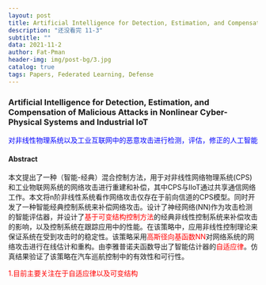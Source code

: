 ```yaml
---
layout: post
title: Artificial Intelligence for Detection, Estimation, and Compensation of Malicious Attacks in Nonlinear Cyber-Physical Systems and Industrial IoT
description: "还没看完 11-3"
subtitle: ""
data: 2021-11-2
author: Fat-Pman
header-img: img/post-bg/3.jpg
catalog: true
tags: Papers, Federated Learning, Defense
---
```


### Artificial Intelligence for Detection, Estimation, and Compensation of Malicious Attacks in Nonlinear Cyber-Physical Systems and Industrial IoT

<font color=blue>对非线性物理系统以及工业互联网中的恶意攻击进行检测，评估，修正的人工智能</font>

#### Abstract 

本文提出了一种（智能-经典）混合控制方法，用于对非线性网络物理系统(CPS)和工业物联网系统的网络攻击进行重建和补偿，其中CPS与IIoT通过共享通信网络工作。本文将n阶非线性系统看作网络攻击仅存在于前向信道的CPS模型。同时开发了一种智能经典控制系统来补偿网络攻击。设计了神经网络(NN)作为攻击检测的智能评估器，并设计了<font color=red>基于可变结构控制方法</font>的经典非线性控制系统来补偿攻击的影响，以及控制系统在跟踪应用中的性能。在该策略中，应用非线性控制理论来保证系统在受到攻击时的稳定性。该策略采用<font color=red>高斯径向基函数NN</font>对网络系统的网络攻击进行在线估计和重构。由李雅普诺夫函数导出了智能估计器的<font color=red>自适应律</font>。仿真结果验证了该策略在汽车巡航控制中的有效性和可行性。

<font color=red>1.目前主要关注在于自适应律以及可变结构</font>